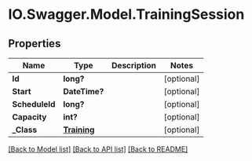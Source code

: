# IO.Swagger.Model.TrainingSession
## Properties

Name | Type | Description | Notes
------------ | ------------- | ------------- | -------------
**Id** | **long?** |  | [optional] 
**Start** | **DateTime?** |  | [optional] 
**ScheduleId** | **long?** |  | [optional] 
**Capacity** | **int?** |  | [optional] 
**_Class** | [**Training**](Training.md) |  | [optional] 

[[Back to Model list]](../README.md#documentation-for-models) [[Back to API list]](../README.md#documentation-for-api-endpoints) [[Back to README]](../README.md)

